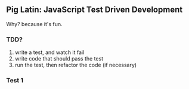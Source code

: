 ## Pig Latin: JavaScript Test Driven Development

Why? because it's fun.

### TDD?

1. write a test, and watch it fail
2. write code that should pass the test
3. run the test, then refactor the code (if necessary)

### Test 1
